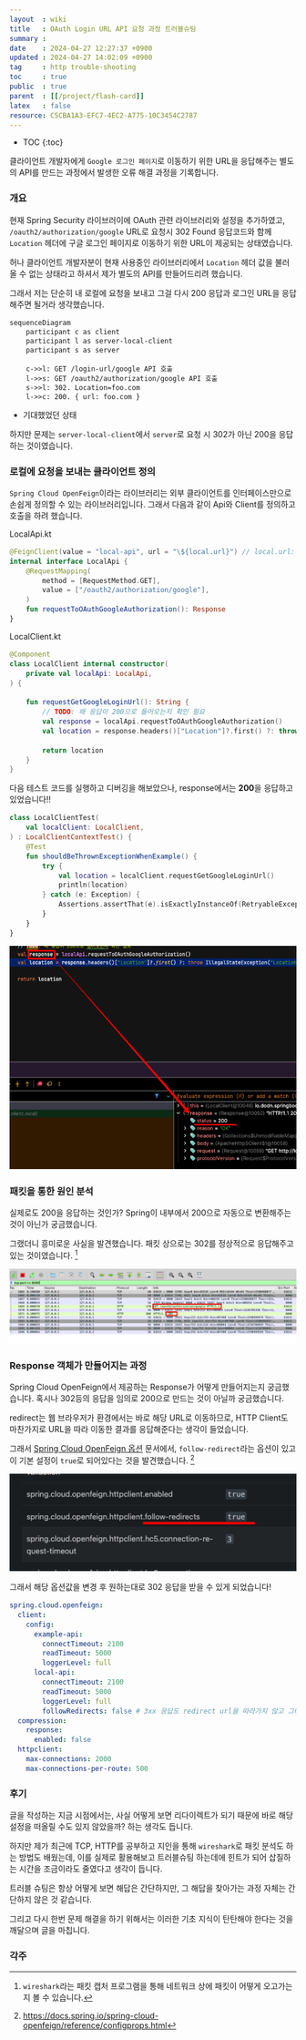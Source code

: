 ```yaml
---
layout  : wiki
title   : OAuth Login URL API 요청 과정 트러블슈팅
summary : 
date    : 2024-04-27 12:27:37 +0900
updated : 2024-04-27 14:02:09 +0900
tag     : http trouble-shooting 
toc     : true
public  : true
parent  : [[/project/flash-card]] 
latex   : false
resource: C5CBA1A3-EFC7-4EC2-A775-10C3454C2787
---
```

* TOC
{:toc}

클라이언트 개발자에게 `Google 로그인 페이지`로 이동하기 위한 URL을 응답해주는 별도의 API를 만드는 과정에서 발생한 오류 해결 과정을 기록합니다.

### 개요

현재 Spring Security 라이브러이에 OAuth 관련 라이브러리와 설정을 추가하였고, `/oauth2/authorization/google` URL로 요청시 302 Found 응답코드와 함께 `Location` 헤더에 구글 로그인 페이지로 이동하기 위한 URL이 제공되는 상태였습니다.

허나 클라이언트 개발자분이 현재 사용중인 라이브러리에서 `Location` 헤더 값을 불러올 수 없는 상태라고 하셔서 제가 별도의 API를 만들어드리려 했습니다.

그래서 저는 단순히 내 로컬에 요청을 보내고 그걸 다시 200 응답과 로그인 URL을 응답해주면 될거라 생각했습니다. 

```mermaid!
sequenceDiagram
	participant c as client
	participant l as server-local-client
	participant s as server
	
	c->>l: GET /login-url/google API 호출
	l->>s: GET /oauth2/authorization/google API 호출
	s->>l: 302. Location=foo.com	
	l->>c: 200. { url: foo.com }
```

- 기대했었던 상태 

하지만 문제는 `server-local-client`에서 `server`로 요청 시 302가 아닌 200을 응답하는 것이였습니다.

### 로컬에 요청을 보내는 클라이언트 정의 

`Spring Cloud OpenFeign`이라는 라이브러리는 외부 클라이언트를 인터페이스만으로 손쉽게 정의할 수 있는 라이브러리입니다. 그래서 다음과 같이 Api와 Client를 정의하고 호출을 하려 했습니다.

LocalApi.kt
```kotlin
@FeignClient(value = "local-api", url = "\${local.url}") // local.url: http://localhost:8080
internal interface LocalApi {
    @RequestMapping(
        method = [RequestMethod.GET],
        value = ["/oauth2/authorization/google"],
    )
    fun requestToOAuthGoogleAuthorization(): Response
}
```

LocalClient.kt
```kotlin
@Component
class LocalClient internal constructor(
    private val localApi: LocalApi,
) {

    fun requestGetGoogleLoginUrl(): String {
        // TODO: 왜 응답이 200으로 들어오는지 확인 필요
        val response = localApi.requestToOAuthGoogleAuthorization()
        val location = response.headers()["Location"]?.first() ?: throw IllegalStateException("Location header not found")

        return location
    }
}
```

다음 테스트 코드를 실행하고 디버깅을 해보았으나, response에서는 **200**을 응답하고 있었습니다!!

```kotlin
class LocalClientTest(
    val localClient: LocalClient,
) : LocalClientContextTest() {
    @Test
    fun shouldBeThrownExceptionWhenExample() {
        try {
            val location = localClient.requestGetGoogleLoginUrl()
            println(location)
        } catch (e: Exception) {
            Assertions.assertThat(e).isExactlyInstanceOf(RetryableException::class.java)
        }
    }
}
```

![response 200]( /resource//0f3ee6b0-393b-4f9b-bb55-fe5eef5882bf.png )

### 패킷을 통한 원인 분석

실제로도 200을 응답하는 것인가? Spring이 내부에서 200으로 자동으로 변환해주는 것이 아닌가 궁금했습니다.

그랬더니 흥미로운 사실을 발견했습니다. 패킷 상으로는 302를 정상적으로 응답해주고 있는 것이였습니다. [^1]

![tcp packet capture]( /resource//b55713ca-34b2-454f-ac9d-84a53678486e.png ) 

### Response 객체가 만들어지는 과정

Spring Cloud OpenFeign에서 제공하는 Response가 어떻게 만들어지는지 궁금했습니다. 혹시나 302등의 응답을 임의로 200으로 만드는 것이 아닐까 궁금했습니다.
	
redirect는 웹 브라우저가 환경에서는 바로 해당 URL로 이동하므로, HTTP Client도 마찬가지로 URL을 따라 이동한 결과를 응답해준다는 생각이 들었습니다.

그래서 [Spring Cloud OpenFeign 옵션](https://docs.spring.io/spring-cloud-openfeign/reference/configprops.html) 문서에서, `follow-redirect`라는 옵션이 있고 이 기본 설정이 `true`로 되어있다는 것을 발견했습니다. [^2]

![Spring Cloud OpenFeign follow-redirect option]( /resource//10347ee8-441e-454e-8094-c2a3c6b6ed4b.png )

그래서 해당 옵션값을 변경 후 원하는대로 302 응답을 받을 수 있게 되었습니다!

```yaml
spring.cloud.openfeign:
  client:
    config:
      example-api:
        connectTimeout: 2100
        readTimeout: 5000
        loggerLevel: full
      local-api:
        connectTimeout: 2100
        readTimeout: 5000
        loggerLevel: full
        followRedirects: false # 3xx 응답도 redirect url을 따라가지 않고 그대로 받는다. (default: true)
  compression:
    response:
      enabled: false
  httpclient:
    max-connections: 2000
    max-connections-per-route: 500
```

### 후기

글을 작성하는 지금 시점에서는, 사실 어떻게 보면 리다이렉트가 되기 때문에 바로 해당 설정을 떠올릴 수도 있지 않았을까? 하는 생각도 듭니다.

하지만 제가 최근에 TCP, HTTP를 공부하고 지인을 통해 `wireshark`로 패킷 분석도 하는 방법도 배웠는데, 이를 실제로 활용해보고 트러블슈팅 하는데에 힌트가 되어 삽질하는 시간을 조금이라도 줄였다고 생각이 듭니다.

트러블 슈팅은 항상 어떻게 보면 해답은 간단하지만, 그 해답을 찾아가는 과정 자체는 간단하지 않은 것 같습니다.

그리고 다시 한번 문제 해결을 하기 위해서는 이러한 기초 지식이 탄탄해야 한다는 것을  깨달으며 글을 마칩니다.

### 각주
[^1]: `wireshark`라는 패킷 캡처 프로그램을 통해 네트워크 상에 패킷이 어떻게 오고가는지 볼 수 있습니다.
[^2]: <https://docs.spring.io/spring-cloud-openfeign/reference/configprops.html>
